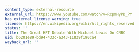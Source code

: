 ```yaml
---
content_type: external-resource
external_url: https://www.youtube.com/watch?v=RcpmHyPD_PY
has_external_license_warning: true
license: https://en.wikipedia.org/wiki/All_rights_reserved
status: ''
title: The Great HFT Debate With Michael Lewis On CNBC
uid: b6201e89-bd94-433c-a343-11839f190ca4
wayback_url: ''
---
```

